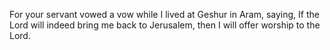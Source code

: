 For your servant vowed a vow while I lived at Geshur in Aram, saying, If the Lord will indeed bring me back to Jerusalem, then I will offer worship to the Lord.
